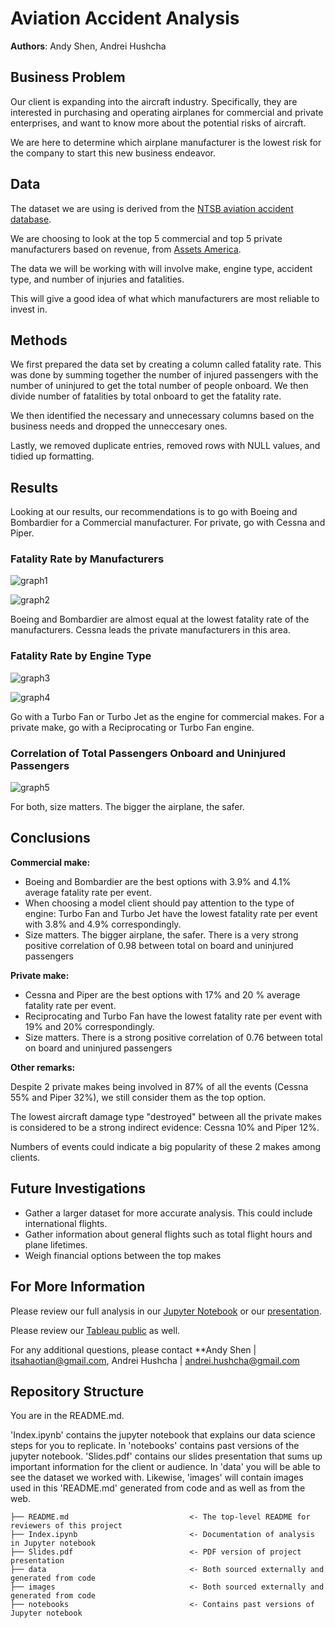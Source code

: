 # Aviation Accident Analysis

**Authors**: Andy Shen, Andrei Hushcha

## Business Problem

Our client is expanding into the aircraft industry. Specifically, they are interested in purchasing and operating airplanes for commercial and private enterprises, and want to know more about the potential risks of aircraft. 

We are here to determine which airplane manufacturer is the lowest risk for the company to start this new business endeavor.

## Data

The dataset we are using is derived from the [NTSB aviation accident database](https://www.kaggle.com/datasets/khsamaha/aviation-accident-database-synopses).

We are choosing to look at the top 5 commercial and top 5 private manufacturers based on revenue, from [Assets America](https://assetsamerica.com/aircraft-manufacturers/).

The data we will be working with will involve make, engine type, accident type, and number of injuries and fatalities. 

This will give a good idea of what which manufacturers are most reliable to invest in. 

## Methods

We first prepared the data set by creating a column called fatality rate. This was done by summing together the number of injured passengers with the number of uninjured to get the total number of people onboard. We then divide number of fatalities by total onboard to get the fatality rate. 

We then identified the necessary and unnecessary columns based on the business needs and dropped the unneccesary ones. 

Lastly, we removed duplicate entries, removed rows with NULL values, and tidied up formatting. 

## Results

Looking at our results, our recommendations is to go with Boeing and Bombardier for a Commercial manufacturer. For private, go with Cessna and Piper. 

### Fatality Rate by Manufacturers
![graph1](./images/comm_make_fatality_rate.jpg)


![graph2](./images/private_make_fatality_rate.jpg)

Boeing and Bombardier are almost equal at the lowest fatality rate of the manufacturers. Cessna leads the private manufacturers in this area.

### Fatality Rate by Engine Type
![graph3](./images/comm_engine_fatality_rate.jpg)

![graph4](./images/private_engine_fatality_rate.jpg)

Go with a Turbo Fan or Turbo Jet as the engine for commercial makes. For a private make, go with a Reciprocating or Turbo Fan engine. 

### Correlation of Total Passengers Onboard and Uninjured Passengers

![graph5](./images/size_corr_heatmap.jpg)

For both, size matters. The bigger the airplane, the safer. 

## Conclusions

**Commercial make:**

- Boeing and Bombardier are the best options with 3.9% and 4.1% average fatality rate per event.
- When choosing a model client should pay attention to the type of engine: Turbo Fan and Turbo Jet have the lowest fatality rate per event with 3.8% and 4.9% correspondingly.
- Size matters. The bigger airplane, the safer. There is a very strong positive correlation of 0.98 between total on board and uninjured passengers

**Private make:**

- Cessna and Piper are the best options with 17% and 20 % average fatality rate per event.
- Reciprocating and Turbo Fan have the lowest fatality rate per event with 19% and 20% correspondingly.
- Size matters. There is a strong positive correlation of 0.76 between total on board and uninjured passengers

**Other remarks:** 

Despite 2 private makes being involved in 87% of all the events (Cessna 55% and Piper 32%), we still consider them as the top option.

The lowest aircraft damage type "destroyed" between all the private makes is considered to be a strong indirect evidence: Cessna 10% and Piper 12%.

Numbers of events could indicate a big popularity of these 2 makes among clients.

## Future Investigations

- Gather a larger dataset for more accurate analysis. This could include international flights.
- Gather information about general flights such as total flight hours and plane lifetimes. 
- Weigh financial options between the top makes

## For More Information

Please review our full analysis in our [Jupyter Notebook](./Index.ipynb) or our [presentation](./presentation.pdf).

Please review our [Tableau public](https://public.tableau.com/app/profile/andy.shen6894/viz/AirsafetyProject10_05_23/Dashboard4) as well.

For any additional questions, please contact **Andy Shen | itsahaotian@gmail.com, Andrei Hushcha | andrei.hushcha@gmail.com

## Repository Structure

You are in the README.md. 

'Index.ipynb' contains the jupyter notebook that explains our data science steps for you to replicate. In 'notebooks' contains past versions of the jupyter notebook. 'Slides.pdf' contains our slides presentation that sums up important information for the client or audience. In 'data' you will be able to see the dataset we worked with. Likewise, 'images' will contain images used in this 'README.md' generated from code and as well as from the web.

```
├── README.md                           <- The top-level README for reviewers of this project
├── Index.ipynb                         <- Documentation of analysis in Jupyter notebook
├── Slides.pdf                          <- PDF version of project presentation
├── data                                <- Both sourced externally and generated from code
├── images                              <- Both sourced externally and generated from code
├── notebooks                           <- Contains past versions of Jupyter notebook
